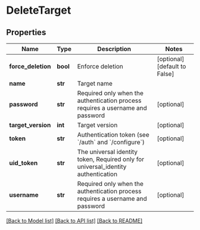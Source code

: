 # DeleteTarget

## Properties
Name | Type | Description | Notes
------------ | ------------- | ------------- | -------------
**force_deletion** | **bool** | Enforce deletion | [optional] [default to False]
**name** | **str** | Target name | 
**password** | **str** | Required only when the authentication process requires a username and password | [optional] 
**target_version** | **int** | Target version | [optional] 
**token** | **str** | Authentication token (see &#x60;/auth&#x60; and &#x60;/configure&#x60;) | [optional] 
**uid_token** | **str** | The universal identity token, Required only for universal_identity authentication | [optional] 
**username** | **str** | Required only when the authentication process requires a username and password | [optional] 

[[Back to Model list]](../README.md#documentation-for-models) [[Back to API list]](../README.md#documentation-for-api-endpoints) [[Back to README]](../README.md)


